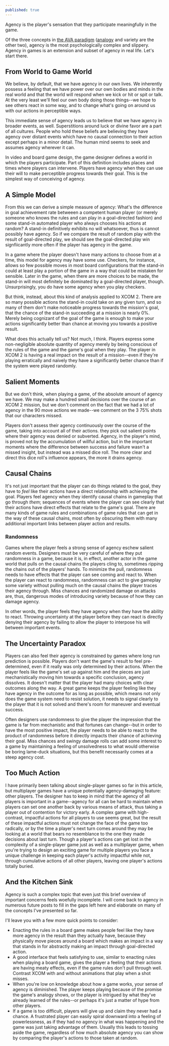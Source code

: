 ```yaml
---
published: true
---
```


Agency is the player's sensation that they participate meaningfully in the game.

Of the three concepts in [the AVA paradigm](http://nohidden.info/Introduction-to-the-AVA-Paradigm/) ([analogy](http://nohidden.info/analogy/) and variety are the other two), agency is the most psychologically complex and slippery. Agency in games is an extension and subset of agency in real life. Let's start there.

## From World to Game World

We believe, by default, that we have agency in our own lives. We inherently possess a feeling that we have power over our own bodies and minds in the real world and that the world will respond when we kick or hit or spit or talk. At the very least we'll feel our own body doing those things--we hope to see others react in some way, and to change what's going on around us with our actions in perceptible ways. 

This immediate sense of agency leads us to believe that we have agency in broader events, as well. Superstitions around luck or divine favor are a part of all cultures. People who hold these beliefs are believing they have agency over distant events which have no causal connection to their action except perhaps in a minor detail. The human mind seems to seek and assumes agency wherever it can. 

In video and board game design, the game designer defines a world in which the players participate. Part of this definition includes places and times where players can intervene. Players have agency when they can use their will to make perceptible progress towards their goal. This is the simplest way of conceiving of agency.

## A Simple Model
From this we can derive a simple measure of agency: What's the difference in goal achievement rate betweeen a competent human player (or merely someone who knows the rules and can play in a goal-directed fashion) and some stand-in automated player who always chooses his actions at random? A stand-in definitively exhibits no will whatsoever, thus is cannot possibly have agency. So if we compare the result of random play with the result of goal-directed play, we should see the goal-directed play win signfiicantly more often if the player has agency in the game.

In a game where the player doesn't have many actions to choose from at a time, this model for agency may have some use. Checkers, for instance, allows so few possible moves in most board configurations that the stand-in could at least play a portion of the game in a way that could be mistaken for sensible. Later in the game, when there are more choices to be made, the stand-in will most definitely be dominated by a goal-directed player, though. Unsurprisingly, you do have some agency when you play checkers.

But think, instead, about this kind of analysis applied to XCOM 2. There are so many possible actions the stand-in could take on any given turn, and so many of them don't make noticeable progress towards the mission's goal, that the chance of the stand-in succeeding at a mission is nearly 0%. Merely being cognizant of the goal of the game is enough to make your actions significantly better than chance at moving you towards a positive result.

What does this actually tell us? Not much, I think. Players express some non-negligible absolute quantity of agency merely by being conscious of the rules of the game and the game's goal when they play. The player in XCOM 2 is having a real impact on the result of a mission--even if they're playing erratically and naively they have a significantly better chance than if the system were played randomly. 

## Salient Moments

But we don't think, when playing a game, of the absolute amount of agency we have. We may make a hundred small decisions over the course of an XCOM 2 mission, but we don't comment on the fact that we had a lot of agency in the 90 move actions we made--we comment on the 3 75% shots that our characters missed.

Players don't assess their agency continuously over the course of the game, taking into account all of their actions. they pick out salient points where their agency was denied or subverted. Agency, in the player's mind, is proved not by the accumulation of willful action, but in the important moments where the difference between success and failure wasn't a missed insight, but instead was a missed dice roll. The more clear and direct this dice roll's influence appears, the more it drains agency.

## Causal Chains

It's not just important that the player can do things related to the goal, they have to *feel* like their actions have a direct relationship with achieving the goal. Players feel agency when they identify causal chains in gameplay that go through *them*; sequences of events where the player can see clearly that their actions have direct effects that relate to the game's goal. There are many kinds of game rules and combinations of game rules that can get in the way of these causal chains, most often by obscuring them with many additional important links between player action and results. 

### Randomness

Games where the player feels a strong sense of agency eschew salient random events. Designers must be very careful of where they put randomness in a game, because it is, in effect, another actor in the game world that pulls on the causal chains the players cling to, sometimes ripping the chains out of the players' hands. To minimize the pull, randomness needs to have effects that the player can see coming and react to. When the player can react to randomness, randomness can act to give gameplay some variety without pulling much on the causal chains the player traces their agency through. Miss chances and randomized damage on attacks are, thus, dangerous modes of introducing variety because of how they can damage agency.

In other words, the player feels they have agency when they have the ability to react. Throwing uncertainty at the player before they can react is directly denying their agency by failing to allow the player to interpose his will between important events.

## The Uncertainty Paradox

Players can also feel their agency is constrained by games where long run prediction is possible. Players don't want the game's result to feel pre-determined, even if it really was only determined by their actions. When the player feels like the game's set up against him and the pieces are just mechanistically moving him towards a specific conclusion, agency dissolves. It doesn't matter that the player had many choices with clear outcomes along the way. A great game keeps the player feeling like they have agency in the outcome for as long as possible, which means not only does the game system need to resist solution, it needs to signal clearly to the player that it is not solved and there's room for maneuver and eventual success.

Often designers use randomness to give the player the impression that the game is far from mechanistic and that fortunes can change--but in order to have the most positive impact, the player needs to be able to react to the product of randomness before it directly impacts their chance of achieving their goal. Miss chances and swingy damage rolls can add some interest to a game by maintaining a feeling of unsolvedness to what would otherwise be boring lame-duck situations, but this benefit necessarily comes at a steep agency cost.

## Too Much Action

I have primarily been talking about single-player games so far in this article, but multiplayer games have a unique potentially agency-damaging feature: other players. The designer has to keep in mind that the agency of all players is important in a game--agency for all can be hard to maintain when players can set one another back by various means of attack, thus taking a player out of contention for victory early. A complex game with high-contrast, impactful actions for all players to use seems great, but the result of these impactful actions must not change the face of the game too radically, or by the time a player's next turn comes around they may be looking at a world that bears no resemblance to the one they made decisions about last turn. Though a player's actions can get lost in the complexity of a single-player game just as well as a multiplayer game, when you're trying to design an exciting game for multiple players you face a unique challenge in keeping each player's activity impactful while not, through cumulative actions of all other players, leaving one player's actions totally buried.

## And the Kitchen Sink

Agency is such a complex topic that even just this brief overview of important concerns feels woefully incomplete. I will come back to agency in numerous future posts to fill in the gaps left here and elaborate on many of the concepts I've presented so far.

I'll leave you with a few more quick points to consider:

* Enacting the rules in a board game makes people feel like they have more agency in the result than they actually have, because they physically move pieces around a board which makes an impact in a way that stands in for abstractly making an impact through goal-directed action.
* A good interface that feels satisfying to use, similar to enacting rules when playing a board game, gives the player a feeling that their actions are having meaty effects, even if the game rules don't pull through well. Contrast XCOM with and without animations that play when a shot misses.
* When you're low on knowledge about how a game works, your sense of agency is diminished. The player keeps playing because of the promise the game's analogy shows, or the player is intrigued by what they've already learned of the rules--or perhaps it's just a matter of hype from other players.
* If a game is too difficult, players will give up and claim they never had a chance. A frustrated player can easily spiral downward into a feeling of powerlessness, as if they had no agency in what was happening and the game was just taking advantage of them. Usually this leads to tossing aside the game, regardless of how much absolute agency you can show by comparing the player's actions to those taken at random.
